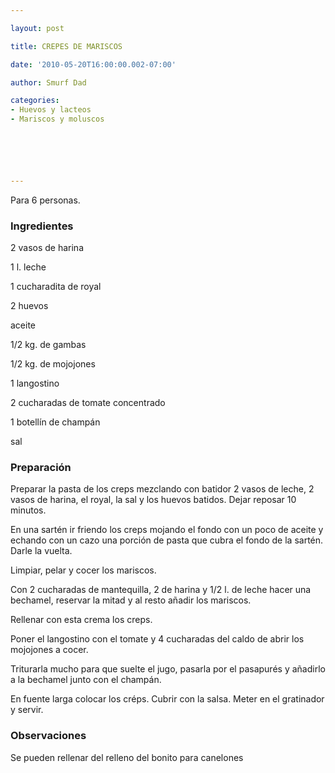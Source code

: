 ```yaml
---

layout: post

title: CREPES DE MARISCOS

date: '2010-05-20T16:00:00.002-07:00'

author: Smurf Dad

categories:
- Huevos y lacteos
- Mariscos y moluscos






---
```


Para 6 personas.

<h3>Ingredientes</h3>

2 vasos de harina

1 l. leche

1 cucharadita de royal

2 huevos

aceite

1/2 kg. de gambas

1/2 kg. de mojojones

1 langostino

2 cucharadas de tomate concentrado

1 botellín de champán

sal

<h3>Preparación</h3>

Preparar la pasta de los creps mezclando con batidor 2 vasos de leche, 2 vasos de harina, el royal, la sal y los huevos batidos. Dejar reposar 10 minutos.

En una sartén ir friendo los creps mojando el fondo con un poco de aceite y echando con un cazo una porción de pasta que cubra el fondo de la sartén. Darle la vuelta.

Limpiar, pelar y cocer los mariscos.

Con 2 cucharadas de mantequilla, 2 de harina y 1/2 l. de leche hacer una bechamel, reservar la mitad y al resto añadir los mariscos.

Rellenar con esta crema los creps.

Poner el langostino con el tomate y 4 cucharadas del caldo de abrir los mojojones a cocer.

Triturarla mucho para que suelte el jugo, pasarla por el pasapurés y añadirlo a la bechamel junto con el champán.

En fuente larga colocar los créps. Cubrir con la salsa. Meter en el gratinador y servir.

<h3>Observaciones</h3>

Se pueden rellenar del relleno del bonito para canelones


